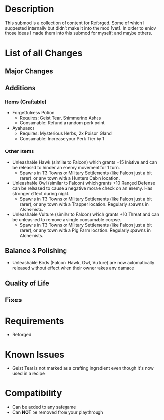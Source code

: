 # Description

This submod is a collection of content for Reforged. Some of which I suggested internally but didn't make it into the mod [yet].
In order to enjoy those ideas I made them into this submod for myself; and maybe others.

# List of all Changes

## Major Changes

## Additions

### Items (Craftable)

- Forgetfulness Potion
  - Requires: Geist Tear, Shimmering Ashes
  - Consumable: Refund a random perk point
- Ayahuasca
  - Requires: Mysterious Herbs, 2x Poison Gland
  - Consumable: Increase your Perk Tier by 1

### Other Items

- Unleashable Hawk (similar to Falcon) which grants +15 Iniative and can be released to hinder an enemy movement for 1 turn.
  - Spawns in T3 Towns or Military Settlements (like Falcon just a bit rarer), or any town with a Hunters Cabin location.
- Unleashable Owl (similar to Falcon) which grants +10 Ranged Defense can be released to cause a negative morale check on an enemy. Has stronger effect during night.
  - Spawns in T3 Towns or Military Settlements (like Falcon just a bit rarer), or any town with a Trapper location. Regularly spawns in Alchemists.
- Unleashable Vulture (similar to Falcon) which grants +10 Threat and can be unleashed to remove a single consumable corpse.
  - Spawns in T3 Towns or Military Settlements (like Falcon just a bit rarer), or any town with a Pig Farm location. Regularly spawns in Alchemists.

## Balance & Polishing

- Unleashable Birds (Falcon, Hawk, Owl, Vulture) are now automatically released without effect when their owner takes any damage

## Quality of Life

## Fixes

# Requirements

- Reforged

# Known Issues

- Geist Tear is not marked as a crafting ingredient even though it's now used in a recipe

# Compatibility

- Can be added to any safegame
- Can **NOT** be removed from your playthrough
